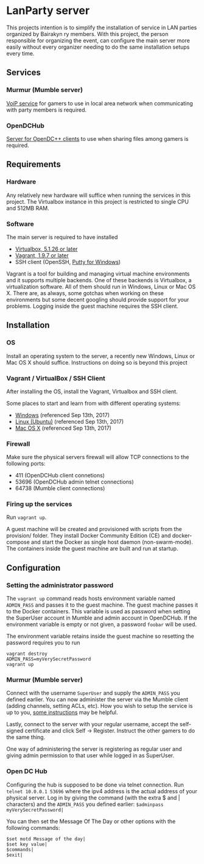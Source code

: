 # LanParty server #

This projects intention is to simplify the installation of service in LAN parties organized by Bairakyn ry members.
With this project, the person responsible for organizing the event, can configure the main server more easily
without every organizer needing to do the same installation setups every time.

## Services ##

### Murmur (Mumble server) ###

[VoiP service](https://wiki.mumble.info/wiki/Main_Page) for gamers to use in local area network when communicating with party members is required.

### OpenDCHub ###

[Server for OpenDC++ clients](http://opendchub.sourceforge.net/) to use when sharing files among gamers is required.

## Requirements ##

### Hardware ###

Any relatively new hardware will suffice when running the services in this project. The Virtualbox instance in this project
is restricted to single CPU and 512MB RAM.

### Software ###

The main server is required to have installed
  * [Virtualbox, 5.1.26 or later](https://www.virtualbox.org)
  * [Vagrant, 1.9.7 or later](https://www.vagrantup.com/)
  * SSH client (OpenSSH, [Putty for Windows](http://www.putty.org/))

Vagrant is a tool for building and managing virtual machine environments and it supports multiple backends. One of these
backends is Virtualbox, a virtualization software. All of them should run in Windows, Linux or Mac OS X. There are, as always, some gotchas
when working on these environments but some decent googling should provide support for your problems. Logging inside the guest machine requires
the SSH client.

## Installation ##

### OS ###

Install an operating system to the server, a recently new Windows, Linux or Mac OS X should suffice. Instructions on doing so is beyond this project

### Vagrant / VirtualBox / SSH Client ###

After installing the OS, install the Vagrant, Virtualbox and SSH client.

Some places to start and learn from with different operating systems:
  * [Windows](https://www.sitepoint.com/getting-started-vagrant-windows/) (referenced Sep 13th, 2017)
  * [Linux (Ubuntu)](https://www.olindata.com/en/blog/2014/07/installing-vagrant-and-virtual-box-ubuntu-1404-lts) (referenced Sep 13th, 2017)
  * [Mac OS X](https://gist.github.com/tomysmile/0618f1aa16341706940ed36b423b431c) (referenced Sep 13th, 2017)

### Firewall ###

Make sure the physical servers firewall will allow TCP connections to the following ports:
  * 411 (OpenDCHub client connetions)
  * 53696 (OpenDCHub admin telnet connections)
  * 64738 (Mumble client connections)

### Firing up the services ###

Run `vagrant up`.

A guest machine will be created and provisioned with scripts from the provision/ folder. They install Docker Community Edition (CE) and
docker-compose and start the Docker as single host daemon (non-swarm-mode). The containers inside the guest machine are built and run
at startup.

## Configuration

### Setting the administrator password ###

The `vagrant up` command reads hosts environment variable named `ADMIN_PASS` and passes it to the guest machine. The guest
machine passes it to the Docker containers. This variable is used as password when setting the SuperUser account in Mumble and admin
account in OpenDCHub. If the environment variable is empty or not given, a password `foobar` will be used.

The environment variable retains inside the guest machine so resetting the password requires you to run
```
vagrant destroy
ADMIN_PASS=myVerySecretPassword
vagrant up
```

### Murmur (Mumble server) ###

Connect with the username `SuperUser` and supply the `ADMIN_PASS` you defined earlier. You can now administer the server via the
Mumble client (adding channels, setting ACLs, etc). How you wish to setup the service is up to you, [some instructions](https://wiki.mumble.info/wiki/Main_Page) may be helpful.

Lastly, connect to the server with your regular username, accept the self-signed certificate and click Self -> Register. Instruct the
other gamers to do the same thing.

One way of administering the server is registering as regular user and giving admin permission to that user while logged in as SuperUser.

### Open DC Hub ###

Configuring the hub is supposed to be done via telnet connection. Run `telnet 10.0.0.1 53696` where the ipv4 address
is the actual address of your physical server. Log in by giving the command (with the extra $ and | characters) and the `ADMIN_PASS`
you defined earlier: `$adminpass myVerySecretPassword|`

You can then set the Message Of The Day or other options with the following commands:
```
$set motd Message of the day|
$set key value|
$commands|
$exit|
```
